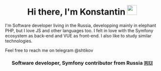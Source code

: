<h1 align="center">Hi there, I'm Konstantin <img src="https://github.com/blackcater/blackcater/raw/main/images/Hi.gif" height="32"/></h1>

I'm Software developer living in the Russia, developping mainly in elephant PHP, but I love JS and other languages too.
I felt in love with the Symfony ecosystem as back-end and VUE as front-end. I also like to study similar technologies.

Feel free to reach me on telegram @shtikov

<h3 align="center">Software developer, Symfony contributor from Russia 🇷🇺</h3>
